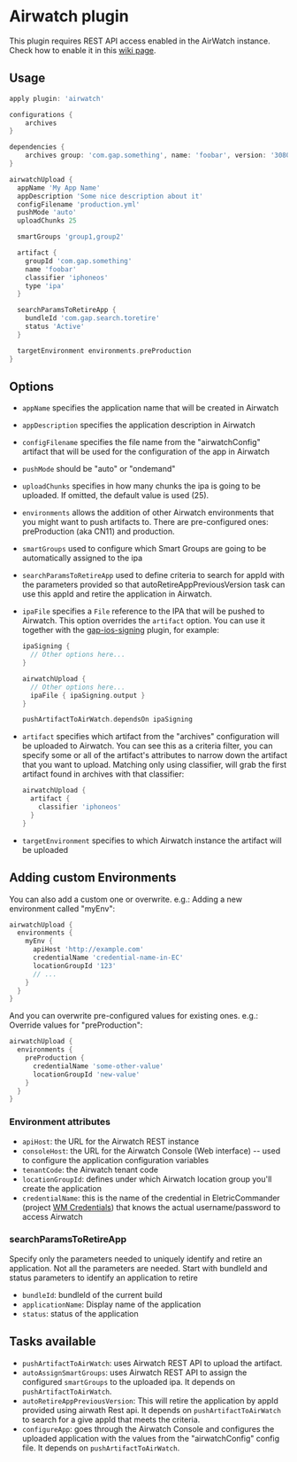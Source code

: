 Airwatch plugin
===============

This plugin requires REST API access enabled in the AirWatch instance. Check how to enable it in this [wiki page](http://github.gapinc.dev/watchmen/gap-gradle-plugin/wiki/Enabling-REST-API-access-in-AirWatch).

## Usage

```groovy
apply plugin: 'airwatch'

configurations {
    archives
}

dependencies {
    archives group: 'com.gap.something', name: 'foobar', version: '30806', configuration: 'archives'
}

airwatchUpload {
  appName 'My App Name'
  appDescription 'Some nice description about it'
  configFilename 'production.yml'
  pushMode 'auto'
  uploadChunks 25

  smartGroups 'group1,group2'

  artifact {
    groupId 'com.gap.something'
    name 'foobar'
    classifier 'iphoneos'
    type 'ipa'
  }

  searchParamsToRetireApp {
    bundleId 'com.gap.search.toretire'
    status 'Active'
  }

  targetEnvironment environments.preProduction
}
```

## Options

* `appName` specifies the application name that will be created in Airwatch
* `appDescription` specifies the application description in Airwatch
* `configFilename` specifies the file name from the "airwatchConfig" artifact that will be used for the configuration of the app in Airwatch
* `pushMode` should be "auto" or "ondemand"
* `uploadChunks` specifies in how many chunks the ipa is going to be uploaded. If omitted, the default value is used (25).
* `environments` allows the addition of other Airwatch environments that you might want to push artifacts to. There are pre-configured ones: preProduction (aka CN11) and production.
* `smartGroups` used to configure which Smart Groups are going to be automatically assigned to the ipa
* `searchParamsToRetireApp` used to define criteria to search for appId with the parameters provided so that autoRetireAppPreviousVersion task can use this appId and retire the application in Airwatch.
* `ipaFile` specifies a `File` reference to the IPA that will be pushed to Airwatch. This option overrides the `artifact` option. You can use it together with the [gap-ios-signing](gap-ios-signing.md) plugin, for example:

  ```groovy
  ipaSigning {
    // Other options here...
  }

  airwatchUpload {
    // Other options here...
    ipaFile { ipaSigning.output }
  }

  pushArtifactToAirWatch.dependsOn ipaSigning
  ```

* `artifact` specifies which artifact from the "archives" configuration will be uploaded to Airwatch. You can see this as a criteria filter, you can specify some or all of the artifact's attributes to narrow down the artifact that you want to upload. Matching only using classifier, will grab the first artifact found in archives with that classifier:

  ```groovy
  airwatchUpload {
    artifact {
      classifier 'iphoneos'
    }
  }
  ```

* `targetEnvironment` specifies to which Airwatch instance the artifact will be uploaded

## Adding custom Environments

You can also add a custom one or overwrite. e.g.: Adding a new environment called "myEnv":

  ```groovy
  airwatchUpload {
    environments {
      myEnv {
        apiHost 'http://example.com'
        credentialName 'credential-name-in-EC'
        locationGroupId '123'
        // ...
      }
    }
  }
  ```

And you can overwrite pre-configured values for existing ones. e.g.: Override values for "preProduction":

  ```groovy
  airwatchUpload {
    environments {
      preProduction {
        credentialName 'some-other-value'
        locationGroupId 'new-value'
      }
    }
  }
  ```

### Environment attributes
* `apiHost`: the URL for the Airwatch REST instance
* `consoleHost`: the URL for the Airwatch Console (Web interface) -- used to configure the application configuration variables
* `tenantCode`: the Airwatch tenant code
* `locationGroupId`: defines under which Airwatch location group you'll create the application
* `credentialName`: this is the name of the credential in EletricCommander (project [WM Credentials](https://commander.gapinc.dev/commander/link/projectDetails/projects/WM%20Credentials?objectId=project-85a02ed1-42a2-11e4-a559-00505625f614&filterName0=projectsPageSearch&filterDepth=1&tabGroup=credentialsHeader&s=Projects)) that knows the actual username/password to access Airwatch

### searchParamsToRetireApp

Specify only the parameters needed to uniquely identify and retire an application. Not all the parameters are needed. Start with bundleId and status parameters to identify an application to retire

* `bundleId`: bundleId of the current build
* `applicationName`: Display name of the application
* `status`: status of the application

## Tasks available

* `pushArtifactToAirWatch`: uses Airwatch REST API to upload the artifact.
* `autoAssignSmartGroups`: uses Airwatch REST API to assign the configured `smartGroups` to the uploaded ipa. It depends on `pushArtifactToAirWatch`.
* `autoRetireAppPreviousVersion`: This will retire the application by appId provided using airwath Rest api. It depends on `pushArtifactToAirWatch` to search for a give appId that meets the criteria.
* `configureApp`: goes through the Airwatch Console and configures the uploaded application with the values from the "airwatchConfig" config file. It depends on `pushArtifactToAirWatch`.
